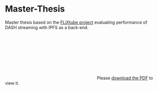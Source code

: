 # Master-Thesis
Master thesis based on the [FLiXtube project](https://github.com/andreasmalling/flixtube) evaluating performance of DASH streaming with IPFS as a back-end.

<object data="./Master_Thesis.pdf" type="application/pdf" width="700px" height="700px">
  <embed src="./Master_Thesis.pdf">
    Please <a href="./Master_Thesis.pdf">download the PDF</a> to view it.</p>
  </embed>
</object>
